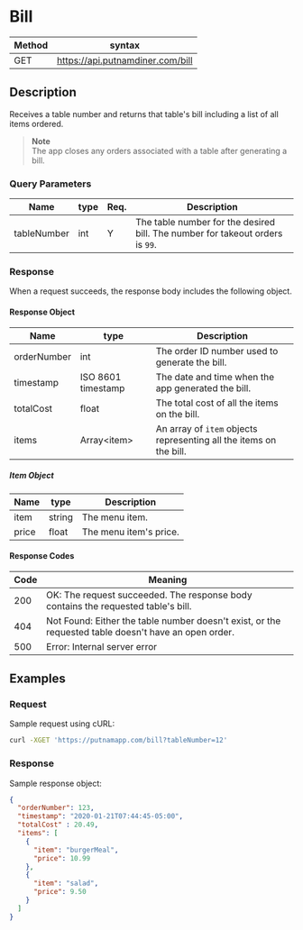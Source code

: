 # Bill

Method | syntax
----- | ----------
GET | https://api.putnamdiner.com/bill


## Description

Receives a table number and returns that table's bill including a list of all items ordered. 

> **Note**  
> The app closes any orders associated with a table after generating a bill.

### Query Parameters

Name | type | Req. | Description
---- | ----- | ----- | --------------------
tableNumber | int | Y |  The table number for the desired bill. The number for takeout orders is `99`.

### Response

When a request succeeds, the response body includes the following object.

#### Response Object

Name | type | Description
-----| -----| -----------
orderNumber | int | The order ID number used to generate the bill.
timestamp | ISO 8601 timestamp | The date and time when the app generated the bill.
totalCost | float | The total cost of all the items on the bill.
items | Array\<item\> | An array of `item` objects representing all the items on the bill.
   
##### Item Object

Name | type | Description
-----| -----| -----------
item | string | The menu item.
price | float | The menu item's price.

#### Response Codes

Code | Meaning
-----| -------
200  | OK: The request succeeded. The response body contains the requested table's bill.
404  | Not Found: Either the table number doesn't exist, or the requested table doesn't have an open order.
500  | Error: Internal server error

## Examples

### Request

Sample request using cURL:

```BASH
curl -XGET 'https://putnamapp.com/bill?tableNumber=12'
```


### Response

Sample response object:

```JSON
{
  "orderNumber": 123,
  "timestamp": "2020-01-21T07:44:45-05:00",
  "totalCost" : 20.49,
  "items": [
    {
      "item": "burgerMeal",
      "price": 10.99
    },
    {
      "item": "salad",
      "price": 9.50
    }
  ]
}
```
